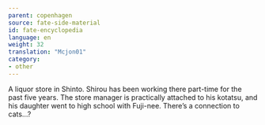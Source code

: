 ```yaml
---
parent: copenhagen
source: fate-side-material
id: fate-encyclopedia
language: en
weight: 32
translation: "Mcjon01"
category:
- other
---
```


A liquor store in Shinto.
Shirou has been working there part-time for the past five years.
The store manager is practically attached to his kotatsu, and his daughter went to high school with Fuji-nee.
There’s a connection to cats…?
